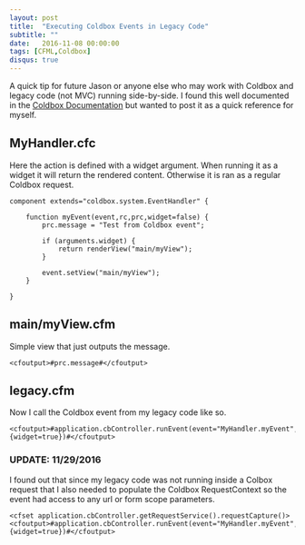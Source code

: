 ```yaml
---
layout: post
title:  "Executing Coldbox Events in Legacy Code"
subtitle: ""
date:   2016-11-08 00:00:00
tags: [CFML,Coldbox]
disqus: true
---
```


A quick tip for future Jason or anyone else who may work with Coldbox and legacy code (not MVC) running side-by-side. I found this well documented in the [Coldbox Documentation](https://coldbox.ortusbooks.com/content/full/event_handlers/executing_events.html) but wanted to post it as a quick reference for myself.

## MyHandler.cfc

Here the action is defined with a widget argument. When running it as a widget it will return the rendered content. Otherwise it is ran as a regular Coldbox request.

```cfscript
component extends="coldbox.system.EventHandler" {
	
	function myEvent(event,rc,prc,widget=false) {
		prc.message = "Test from Coldbox event";
		
		if (arguments.widget) {
			return renderView("main/myView");
		}
		
		event.setView("main/myView");
	}

}
```

## main/myView.cfm

Simple view that just outputs the message.

```markup
<cfoutput>#prc.message#</cfoutput>
```

## legacy.cfm

Now I call the Coldbox event from my legacy code like so.

```markup
<cfoutput>#application.cbController.runEvent(event="MyHandler.myEvent",eventArguments={widget=true})#</cfoutput>
```

### UPDATE: 11/29/2016

I found out that since my legacy code was not running inside a Colbox request that I also needed to populate the Coldbox RequestContext so the event had access to any url or form scope parameters.

```markup
<cfset application.cbController.getRequestService().requestCapture()>
<cfoutput>#application.cbController.runEvent(event="MyHandler.myEvent",eventArguments={widget=true})#</cfoutput>
```